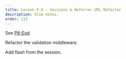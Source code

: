 ```yaml
---
title: Lesson P.8 - Sessions & Referrer URL Refactor
description: Slim notes.
order: 112
---
```


See [P8-End](https://github.com/paulpiazza/gio-formation-expennies/commits/P8_End)

Refactor the validation middleware.

Add flash from the session.


